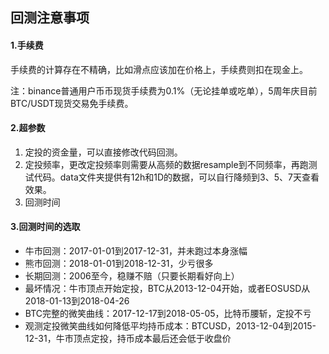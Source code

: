 ## 回测注意事项

#### 1.手续费

手续费的计算存在不精确，比如滑点应该加在价格上，手续费则扣在现金上。

注：binance普通用户币币现货手续费为0.1%（无论挂单或吃单），5周年庆目前BTC/USDT现货交易免手续费。

#### 2.超参数

1. 定投的资金量，可以直接修改代码回测。
2. 定投频率，更改定投频率则需要从高频的数据resample到不同频率，再跑测试代码。data文件夹提供有12h和1D的数据，可以自行降频到3、5、7天查看效果。
3. 回测时间

#### 3.回测时间的选取
- 牛市回测：2017-01-01到2017-12-31，并未跑过本身涨幅
- 熊市回测：2018-01-01到2018-12-31，少亏很多
- 长期回测：2006至今，稳赚不赔（只要长期看好向上）
- 最坏情况：牛市顶点开始定投，BTC从2013-12-04开始，或者EOSUSD从2018-01-13到2018-04-26
- BTC完整的微笑曲线：2017-12-17到2018-05-05，比特币腰斩，定投不亏
- 观测定投微笑曲线如何降低平均持币成本：BTCUSD，2013-12-04到2015-12-31，牛市顶点定投，持币成本最后还会低于收盘价


